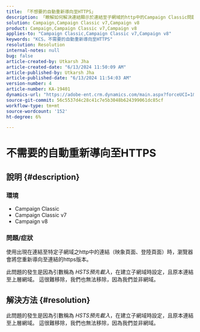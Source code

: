 ```yaml
---
title: 「不想要的自動重新導向至HTTPS」
description: 「瞭解如何解決連結顯示於連結至子網域的http中的Campaign Classic問題。」
solution: Campaign,Campaign Classic v7,Campaign v8
product: Campaign,Campaign Classic v7,Campaign v8
applies-to: "Campaign Classic,Campaign Classic v7,Campaign v8"
keywords: "KCS，不需要的自動重新導向至HTTPS"
resolution: Resolution
internal-notes: null
bug: false
article-created-by: Utkarsh Jha
article-created-date: "6/13/2024 11:50:09 AM"
article-published-by: Utkarsh Jha
article-published-date: "6/13/2024 11:54:03 AM"
version-number: 4
article-number: KA-19401
dynamics-url: "https://adobe-ent.crm.dynamics.com/main.aspx?forceUCI=1&pagetype=entityrecord&etn=knowledgearticle&id=96f9ba0f-7b29-ef11-840a-00224808decd"
source-git-commit: 56c5537d4c28c41c7e5b3048b624399061dc85cf
workflow-type: tm+mt
source-wordcount: '152'
ht-degree: 6%

---
```


# 不需要的自動重新導向至HTTPS

## 說明 {#description}


### 環境

- Campaign Classic
- Campaign Classic v7
- Campaign v8


### 問題/症狀

使用出現在連結至特定子網域之http中的連結（映象頁面、登陸頁面）時，瀏覽器會將您重新導向至連結的https版本。

此問題的發生是因為引數稱為 *HSTS預先載入*，在建立子網域時設定，且原本連結至上層網域。 這很難移除，我們也無法移除，因為我們並非網域。


## 解決方法 {#resolution}


此問題的發生是因為引數稱為 *HSTS預先載入*，在建立子網域時設定，且原本連結至上層網域。 這很難移除，我們也無法移除，因為我們並非網域。
